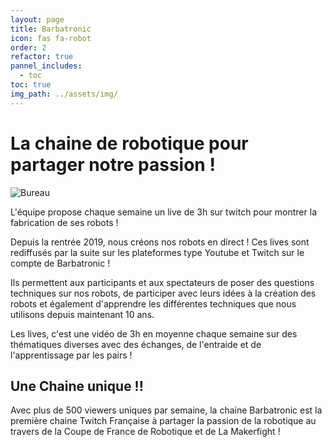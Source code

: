 ```yaml
---
layout: page
title: Barbatronic
icon: fas fa-robot
order: 2
refactor: true
pannel_includes:
  - toc
toc: true
img_path: ../assets/img/
---
```


# La chaine de robotique pour partager notre passion !
![Bureau](bureau.jpg)

L'équipe propose chaque semaine un live de 3h sur twitch pour montrer la fabrication de ses robots ! 

Depuis la rentrée 2019, nous créons nos robots en direct ! Ces lives sont rediffusés par la suite sur les plateformes type Youtube et Twitch sur le compte de Barbatronic !

Ils permettent aux participants et aux spectateurs de poser des questions techniques sur nos robots, de participer avec leurs idées à la création des robots et également d'apprendre les différentes techniques que nous utilisons depuis maintenant 10 ans.

Les lives, c'est une vidéo de 3h en moyenne chaque semaine sur des thématiques diverses avec des échanges, de l'entraide et de l'apprentissage par les pairs !

## Une Chaine unique !!

Avec plus de 500 viewers uniques par semaine, la chaine Barbatronic est la première chaine Twitch Française à partager la passion de la robotique au travers de la Coupe de France de Robotique et de La Makerfight !


